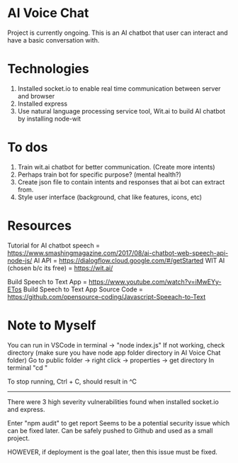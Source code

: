 # AI Voice Chat
Project is currently ongoing.
This is an AI chatbot that user can interact and have a basic conversation with.

# Technologies
1. Installed socket.io to enable real time communication between server and browser
2. Installed express
2. Use natural language processing service tool, Wit.ai to build AI chatbot by installing node-wit

# To dos
1. Train wit.ai chatbot for better communication. (Create more intents)
2. Perhaps train bot for specific purpose? (mental health?)
3. Create json file to contain intents and responses that ai bot can extract from.
4. Style user interface (background, chat like features, icons, etc)

# Resources 
Tutorial for AI chatbot speech = https://www.smashingmagazine.com/2017/08/ai-chatbot-web-speech-api-node-js/ 
AI API = https://dialogflow.cloud.google.com/#/getStarted 
WIT AI (chosen b/c its free) = https://wit.ai/ 

Build Speech to Text App = https://www.youtube.com/watch?v=iMwEYy-ETos 
Build Speech to Text App Source Code = https://github.com/opensource-coding/Javascript-Speeach-to-Text 


# Note to Myself
You can run in VSCode in terminal -> "node index.js"
If not working, check directory (make sure you have node app folder directory in AI Voice Chat folder)
Go to public folder -> right click -> properties -> get directory
In terminal "cd <directory>"

To stop running, Ctrl + C, should result in ^C

----------------------------------
There were 3 high severity vulnerabilities found when installed socket.io and express.

Enter "npm audit" to get report 
Seems to be a potential security issue which can be fixed later.
Can be safely pushed to Github and used as a small project.

HOWEVER, if deployment is the goal later, then this issue must be fixed.


